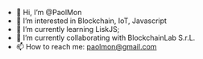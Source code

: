 - 👋 Hi, I’m @PaolMon
- 👀 I’m interested in Blockchain, IoT, Javascript
- 🌱 I’m currently learning LiskJS; 
- 💞️ I’m currently collaborating with BlockchainLab S.r.L.
- 📫 How to reach me: paolmon@gmail.com

<!---
PaolMon/PaolMon is a ✨ special ✨ repository because its `README.md` (this file) appears on your GitHub profile.
You can click the Preview link to take a look at your changes.
--->
